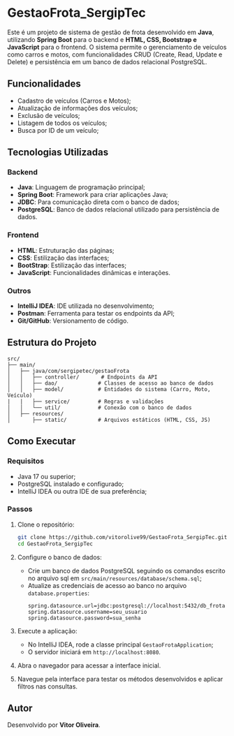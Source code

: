 # GestaoFrota_SergipTec

Este é um projeto de sistema de gestão de frota desenvolvido em **Java**, utilizando **Spring Boot** para o backend e **HTML, CSS, Bootstrap e JavaScript** para o frontend. O sistema permite o gerenciamento de veículos como carros e motos, com funcionalidades CRUD (Create, Read, Update e Delete) e persistência em um banco de dados relacional PostgreSQL.

## Funcionalidades
- Cadastro de veículos (Carros e Motos);
- Atualização de informações dos veículos;
- Exclusão de veículos;
- Listagem de todos os veículos;
- Busca por ID de um veículo;

## Tecnologias Utilizadas

### Backend
- **Java**: Linguagem de programação principal;
- **Spring Boot**: Framework para criar aplicações Java;
- **JDBC**: Para comunicação direta com o banco de dados;
- **PostgreSQL**: Banco de dados relacional utilizado para persistência de dados.

### Frontend
- **HTML**: Estruturação das páginas;
- **CSS**: Estilização das interfaces;
- **BootStrap**: Estilização das interfaces;
- **JavaScript**: Funcionalidades dinâmicas e interações.

### Outros
- **IntelliJ IDEA**: IDE utilizada no desenvolvimento;
- **Postman**: Ferramenta para testar os endpoints da API;
- **Git/GitHub**: Versionamento de código.

## Estrutura do Projeto

```plaintext
src/
├── main/
│   ├── java/com/sergipetec/gestaoFrota
│   │   ├── controller/       # Endpoints da API
│   │   ├── dao/             # Classes de acesso ao banco de dados
│   │   ├── model/           # Entidades do sistema (Carro, Moto, Veículo)
|   |   ├── service/         # Regras e validações
│   │   └── util/            # Conexão com o banco de dados
│   ├── resources/
│       ├── static/          # Arquivos estáticos (HTML, CSS, JS)
```

## Como Executar

### Requisitos
- Java 17 ou superior;
- PostgreSQL instalado e configurado;
- IntelliJ IDEA ou outra IDE de sua preferência;

### Passos
1. Clone o repositório:
   ```bash
   git clone https://github.com/vitorolive99/GestaoFrota_SergipTec.git
   cd GestaoFrota_SergipTec
   ```

2. Configure o banco de dados:
   - Crie um banco de dados PostgreSQL seguindo os comandos escrito no arquivo sql em `src/main/resources/database/schema.sql`; 
   - Atualize as credenciais de acesso ao banco no arquivo `database.properties`:
     ```properties
     spring.datasource.url=jdbc:postgresql://localhost:5432/db_frota
     spring.datasource.username=seu_usuario
     spring.datasource.password=sua_senha
     ```

3. Execute a aplicação:
   - No IntelliJ IDEA, rode a classe principal `GestaoFrotaApplication`;
   - O servidor iniciará em `http://localhost:8080`.

4. Abra o navegador para acessar a interface inicial.

5. Navegue pela interface para testar os métodos desenvolvidos e aplicar filtros nas consultas.

## Autor
Desenvolvido por **Vitor Oliveira**.

